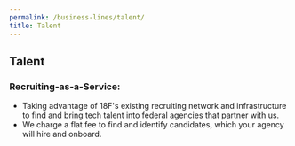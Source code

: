 ```yaml
---
permalink: /business-lines/talent/
title: Talent
---
```

## Talent

### Recruiting-as-a-Service:
* Taking advantage of 18F's existing recruiting network and infrastructure to find and bring tech talent into federal agencies that partner with us.
* We charge a flat fee to find and identify candidates, which your agency will hire and onboard.
